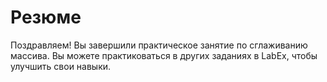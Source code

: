 # Резюме

Поздравляем! Вы завершили практическое занятие по сглаживанию массива. Вы можете практиковаться в других заданиях в LabEx, чтобы улучшить свои навыки.
